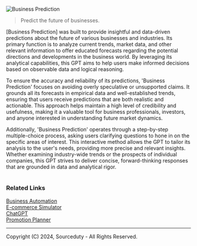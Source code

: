 ![Business Prediction](https://github.com/user-attachments/assets/c39c98fb-2ef0-4eb3-a38c-624a5f655029)

> Predict the future of businesses.

[Business Prediction] was built to provide insightful and data-driven predictions about the future of various businesses and industries. Its primary function is to analyze current trends, market data, and other relevant information to offer educated forecasts regarding the potential directions and developments in the business world. By leveraging its analytical capabilities, this GPT aims to help users make informed decisions based on observable data and logical reasoning.

To ensure the accuracy and reliability of its predictions, 'Business Prediction' focuses on avoiding overly speculative or unsupported claims. It grounds all its forecasts in empirical data and well-established trends, ensuring that users receive predictions that are both realistic and actionable. This approach helps maintain a high level of credibility and usefulness, making it a valuable tool for business professionals, investors, and anyone interested in understanding future market dynamics.

Additionally, 'Business Prediction' operates through a step-by-step multiple-choice process, asking users clarifying questions to hone in on the specific areas of interest. This interactive method allows the GPT to tailor its analysis to the user's needs, providing more precise and relevant insights. Whether examining industry-wide trends or the prospects of individual companies, this GPT strives to deliver concise, forward-thinking responses that are grounded in data and analytical rigor.

#
### Related Links

[Business Automation](https://chat.openai.com/g/g-Y2GamnRIL-business-automation)
<br>
[E-commerce Simulator](https://chatgpt.com/g/g-OzfrZnCTe-e-commerce-simulator)
<br>
[ChatGPT](https://github.com/sourceduty/ChatGPT)
<br>
[Promotion Planner](https://github.com/sourceduty/Promotion_Planner)

***
Copyright (C) 2024, Sourceduty - All Rights Reserved.
